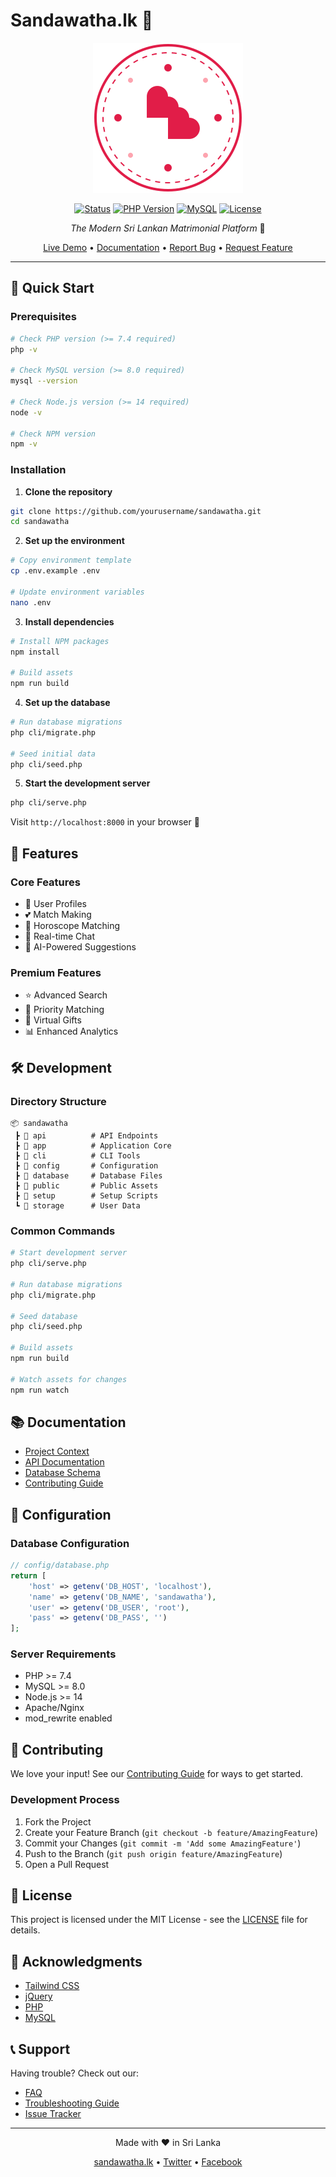 # Sandawatha.lk 💑

<div align="center">

![Sandawatha Logo](public/assets/images/logo.svg)

[![Status](https://img.shields.io/badge/Status-In%20Development-yellow)](https://sandawatha.lk)
[![PHP Version](https://img.shields.io/badge/PHP-%3E%3D%207.4-blue)](https://php.net)
[![MySQL](https://img.shields.io/badge/MySQL-8.0-orange)](https://mysql.com)
[![License](https://img.shields.io/badge/License-MIT-green)](LICENSE)

*The Modern Sri Lankan Matrimonial Platform* 🌟

[Live Demo](https://sandawatha.lk) • [Documentation](PROJECT_CONTEXT.md) • [Report Bug](https://github.com/yourusername/sandawatha/issues) • [Request Feature](https://github.com/yourusername/sandawatha/issues)

</div>

---

## 🚀 Quick Start

### Prerequisites

```bash
# Check PHP version (>= 7.4 required)
php -v

# Check MySQL version (>= 8.0 required)
mysql --version

# Check Node.js version (>= 14 required)
node -v

# Check NPM version
npm -v
```

### Installation

1. **Clone the repository**
```bash
git clone https://github.com/yourusername/sandawatha.git
cd sandawatha
```

2. **Set up the environment**
```bash
# Copy environment template
cp .env.example .env

# Update environment variables
nano .env
```

3. **Install dependencies**
```bash
# Install NPM packages
npm install

# Build assets
npm run build
```

4. **Set up the database**
```bash
# Run database migrations
php cli/migrate.php

# Seed initial data
php cli/seed.php
```

5. **Start the development server**
```bash
php cli/serve.php
```

Visit `http://localhost:8000` in your browser 🎉

## 🎯 Features

### Core Features
- 👥 User Profiles
- 💕 Match Making
- 🔮 Horoscope Matching
- 💬 Real-time Chat
- 🤖 AI-Powered Suggestions

### Premium Features
- ⭐ Advanced Search
- 💎 Priority Matching
- 🎁 Virtual Gifts
- 📊 Enhanced Analytics

## 🛠️ Development

### Directory Structure

```
📦 sandawatha
 ┣ 📂 api          # API Endpoints
 ┣ 📂 app          # Application Core
 ┣ 📂 cli          # CLI Tools
 ┣ 📂 config       # Configuration
 ┣ 📂 database     # Database Files
 ┣ 📂 public       # Public Assets
 ┣ 📂 setup        # Setup Scripts
 ┗ 📂 storage      # User Data
```

### Common Commands

```bash
# Start development server
php cli/serve.php

# Run database migrations
php cli/migrate.php

# Seed database
php cli/seed.php

# Build assets
npm run build

# Watch assets for changes
npm run watch
```

## 📚 Documentation

- [Project Context](PROJECT_CONTEXT.md)
- [API Documentation](docs/API.md)
- [Database Schema](docs/DATABASE.md)
- [Contributing Guide](CONTRIBUTING.md)

## 🔧 Configuration

### Database Configuration
```php
// config/database.php
return [
    'host' => getenv('DB_HOST', 'localhost'),
    'name' => getenv('DB_NAME', 'sandawatha'),
    'user' => getenv('DB_USER', 'root'),
    'pass' => getenv('DB_PASS', '')
];
```

### Server Requirements
- PHP >= 7.4
- MySQL >= 8.0
- Node.js >= 14
- Apache/Nginx
- mod_rewrite enabled

## 🤝 Contributing

We love your input! See our [Contributing Guide](CONTRIBUTING.md) for ways to get started.

### Development Process
1. Fork the Project
2. Create your Feature Branch (`git checkout -b feature/AmazingFeature`)
3. Commit your Changes (`git commit -m 'Add some AmazingFeature'`)
4. Push to the Branch (`git push origin feature/AmazingFeature`)
5. Open a Pull Request

## 📝 License

This project is licensed under the MIT License - see the [LICENSE](LICENSE) file for details.

## 🙏 Acknowledgments

- [Tailwind CSS](https://tailwindcss.com)
- [jQuery](https://jquery.com)
- [PHP](https://php.net)
- [MySQL](https://mysql.com)

## 📞 Support

Having trouble? Check out our:
- [FAQ](docs/FAQ.md)
- [Troubleshooting Guide](docs/TROUBLESHOOTING.md)
- [Issue Tracker](https://github.com/yourusername/sandawatha/issues)

---

<div align="center">

Made with ❤️ in Sri Lanka

[sandawatha.lk](https://sandawatha.lk) • [Twitter](https://twitter.com/sandawatha) • [Facebook](https://facebook.com/sandawatha)

</div>
